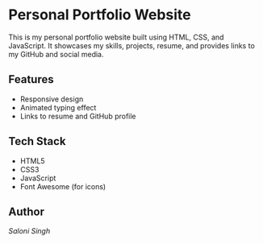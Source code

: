 # Personal Portfolio Website

This is my personal portfolio website built using HTML, CSS, and JavaScript. It showcases my skills, projects, resume, and provides links to my GitHub and social media.

## Features
- Responsive design
- Animated typing effect
- Links to resume and GitHub profile
## Tech Stack
- HTML5
- CSS3
- JavaScript
- Font Awesome (for icons)
## Author
*Saloni Singh*
